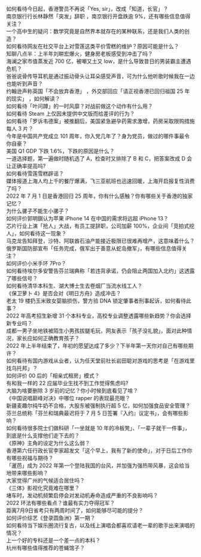 如何看待今日起，香港警员不再说「Yes, sir」，改成「知道，长官」？  
南京银行行长林静然「突发」辞职 ，南京银行开盘跌逾 9%，还有哪些信息值得关注？  
一个高中生的疑问：数学究竟是自然界本就存在的某种联系，还是我们人类的创造？  
如何看待网友在社交平台上对雪莲这类平价雪糕的维护？原因可能是什么？  
知聊八点半：上半年刘畊宏爆火，健身房老板感受到冲击了吗？  
海澜之家市值蒸发近 700 亿，被嘲又土又 low，是什么导致昔日的男装霸主遭遇危机？  
爸爸说骨传导耳机是通过振动骨头让耳朵感受声音，可为什么他听歌时候我在一边也能听到声音？  
约翰逊声称英国「不会放弃香港」 ，外交部回应「请正视香港已回归祖国 25 年的现实」 ，如何解读？  
如何看待「叶问蹲」的一时风靡？对战前做这个动作有什么用？  
如何看待 Steam 上仅因未提供中文版而给差评的行为？  
如何看待「罗诉韦德案」被推翻后，美国紧急避孕药需求激增，药房采取限购措施每人 3 片？  
今年是中国共产党成立 101 周年，你入党几年了？身为党员，做过的哪件事最令你自豪？  
美国 Q1 GDP 下跌 1.6%，下跌的原因是什么？  
一道选择题，第一遍做时随机选了 A，检查时又排除了 B 和 C，把答案改成 D 会让正确率提高吗?  
如何看待雪莲雪糕辟谣？  
媒体报道上海人均上千的餐厅爆满，飞三亚航班也迅速回暖，上海开启报复性消费了吗？  
2022 年 7 月 1 日是香港回归 25 周年，你有什么感触？你有哪些关于香港的独家记忆？  
为什么骡子不能生小骡子？  
如何评价郭明錤认为苹果 iPhone 14 在中国的需求将远超 iPhone 13？  
芯片行业上演「抢人」大战，有员工提辞职，公司加薪 100%，企业间「竞拍式挖人」，如何看待这一现象？  
马克龙告知拜登，沙特、阿联酋石油产能接近极限已很难再增产，这意味着什么？  
俄罗斯国防部宣布「任务完成，俄军出于善意从蛇岛撤军」，有哪些信息值得关注？  
如何评价小米手环 7Pro？  
如何看待埃尔多安警告芬兰瑞典称「若违背承诺，仍会阻止两国加入北约」这透露了哪些信号？  
如何看待清华本科生、湖大博士生去卷烟厂当流水线工人？  
《保卫萝卜 4》是否会对《明日方舟》造成冲击？  
老太 19 楼扔玉米致女婴脑损伤，警方验 DNA 锁定肇事者刑事起诉，如何看待此事？  
2022 年高考招生新增 31 个本科专业，高校专业调整透露哪些新趋势？你会选择新专业吗？  
成都一男子坐地铁被陌生小男孩拔腿毛玩，网友表示「孩子没礼貌」，面对此种情况，家长应如何正确教育孩子？  
2022 年上半年结束了，年初的愿望达成了多少？下半年第一天你对自己有哪些期许？  
如何看待有国内游戏从业者，认为任天堂前社长岩田聪对游戏的思考是「在游戏里找乌托邦」？  
如何评价 00 后的「相亲式租房」模式？  
有和我一样的 22 应届毕业生找不到工作觉得焦虑吗?  
大脑为啥要删除 3 岁前的记忆？你小时候到底看见了啥？  
《中国说唱巅峰对决》中哪位 rapper 的表现最亮眼？  
新疆麦趣尔纯牛奶不合格，大股东被强制执行超 5 亿，如何加强食品安全管理？  
芬兰总统称「芬兰和瑞典最迟将于 7 月 5 日签署『入约』议定书」，会有哪些影响？  
如何看待很多院士们做科研「一坐就是 10 年的冷板凳」、「一辈子就干一件事」，到底是什么支撑他们走下去的？  
《原神》主角的设定为什么这么弱？  
香港第六任行政长官李家超发文「这个早上，我有了新的使命」，对于日后工作你有哪些祝福与期待？  
「暹芭」成为 2022 年第一个登陆我国的台风，并加强为强热带风暴，这会给当地带来哪些影响？  
大家觉得广州的气候适合居住吗？  
《三体》影视化究竟难在哪里？  
堵车时，发动机频繁启停会对发动机寿命造成严重的不良影响吗？  
2022 环法有哪些看点？谁最有实力夺得冠军？  
距离7月9日省考只有两周时间了，如何能够尽可能的提分？  
如何评价综艺《登录圆鱼洲》第一期？  
如何看待当下娱乐圈流行复古，以及线上演唱会都喜欢请老一辈的歌手出来演唱的情况？  
上一个好的专科还是一个差一点的本科？  
杭州有哪些值得推荐的苍蝇馆子？  
